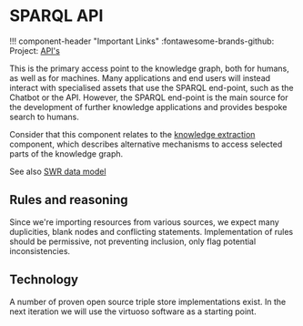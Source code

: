 # SPARQL API

!!! component-header "Important Links"
    :fontawesome-brands-github: Project: [API's](https://github.com/orgs/soilwise-he/projects/9)

This is the primary access point to the knowledge graph, both for humans, as well as for machines. Many applications and end users will instead interact with specialised assets that use the SPARQL end-point, such as the Chatbot or the API. However, the SPARQL end-point is the main source for the development of further knowledge applications and provides bespoke search to humans.

Consider that this component relates to the [knowledge extraction](./knowledge-extraction.md) component, which describes alternative mechanisms to access selected parts of the knowledge graph.

See also [SWR data model](../technical_components/storage.md#swr-data-model)

## Rules and reasoning

Since we're importing resources from various sources, we expect many duplicities, blank nodes and conflicting statements. Implementation of rules should be permissive, not preventing inclusion, only flag potential inconsistencies.

## Technology

A number of proven open source triple store implementations exist. In the next iteration we will use the virtuoso software as a starting point.